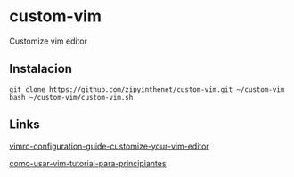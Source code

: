 # custom-vim

Customize vim editor

## Instalacion

```
git clone https://github.com/zipyinthenet/custom-vim.git ~/custom-vim
bash ~/custom-vim/custom-vim.sh
```

## Links

[vimrc-configuration-guide-customize-your-vim-editor](https://www.freecodecamp.org/news/vimrc-configuration-guide-customize-your-vim-editor/)

[como-usar-vim-tutorial-para-principiantes](https://www.freecodecamp.org/espanol/news/como-usar-vim-tutorial-para-principiantes/)
